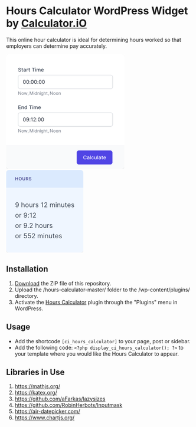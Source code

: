 # Hours Calculator WordPress Widget by [Calculator.iO](https://www.calculator.io/ "Calculator.iO Homepage")

This online hour calculator is ideal for determining hours worked so that employers can determine pay accurately.

![Hours Calculator Input Form](/assets/images/screenshot-1.png "Hours Calculator Input Form")
![Hours Calculator Calculation Results](/assets/images/screenshot-2.png "Hours Calculator Calculation Results")

## Installation

1. [Download](https://github.com/pub-calculator-io/age-calculator/archive/refs/heads/master.zip) the ZIP file of this repository.
2. Upload the /hours-calculator-master/ folder to the /wp-content/plugins/ directory.
3. Activate the [Hours Calculator](https://www.calculator.io/hours-calculator/ "Hours Calculator Homepage") plugin through the "Plugins" menu in WordPress.

## Usage
* Add the shortcode `[ci_hours_calculator]` to your page, post or sidebar.
* Add the following code: `<?php display_ci_hours_calculator(); ?>` to your template where you would like the Hours Calculator to appear.

## Libraries in Use
1. https://mathjs.org/
2. https://katex.org/
3. https://github.com/aFarkas/lazysizes
4. https://github.com/RobinHerbots/Inputmask
5. https://air-datepicker.com/
6. https://www.chartjs.org/
